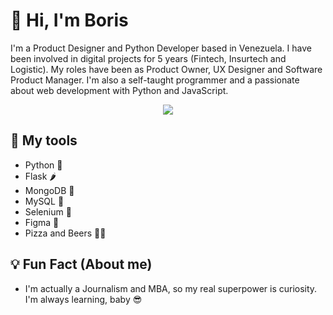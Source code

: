 #  🦾 Hi, I'm Boris

I'm a Product Designer and Python Developer based in Venezuela. I have been involved in digital projects for 5 years (Fintech, Insurtech and Logistic). My roles have been as Product Owner, UX Designer and Software Product Manager. I'm also a self-taught programmer and a passionate about web development with Python and JavaScript.

<p align="center"> <img src="https://github.com/borisaavedra/borisaavedra/blob/master/source.gif?raw=true"> </p>

## 🔨 My tools
- Python 🐍
- Flask 🌶
- MongoDB 🍃
- MySQL 🐬
- Selenium 🤖
- Figma 🎨
- Pizza and Beers 🍕🍺

## 💡 Fun Fact (About me)
- I'm actually a Journalism and MBA, so my real superpower is curiosity. I'm always learning, baby 😎
